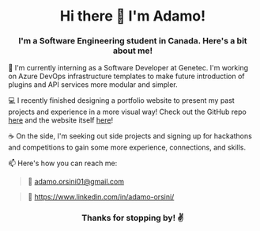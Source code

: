 <h1 align="center">Hi there 👋 I'm Adamo!</h1>

<h3 align="center">I'm a Software Engineering student in Canada. Here's a bit about me!</h3>

💼 I'm currently interning as a Software Developer at Genetec. I'm working on Azure DevOps infrastructure templates to make future introduction of plugins and API services more modular and simpler.

💻 I recently finished designing a portfolio website to present my past projects and experience in a more visual way! Check out the GitHub repo [here](https://github.com/Adamo-O/Portfolio-website) and the website itself [here](https://adamoorsini.com)!

☕ On the side, I'm seeking out side projects and signing up for hackathons and competitions to gain some more experience, connections, and skills. 

📫 Here's how you can reach me: 
  
  > 📧 adamo.orsini01@gmail.com 

  > 🔗 https://www.linkedin.com/in/adamo-orsini/
  
<h3 align="center">Thanks for stopping by! ✌</h3>

